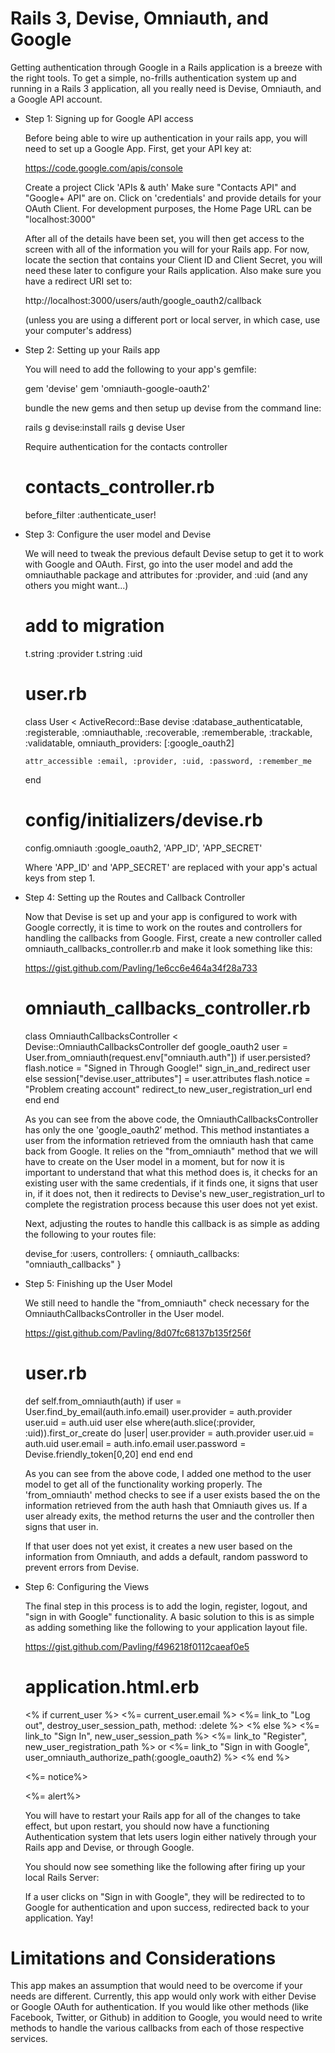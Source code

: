 # Rails 3, Devise, Omniauth, and Google

 
Getting authentication through Google in a Rails application is a breeze with the right tools. To get a simple, no-frills authentication system up and running in a Rails 3 application, all you really need is Devise, Omniauth, and a Google API account.


- Step 1: Signing up for Google API access

  Before being able to wire up authentication in your rails app, you will need to set up a Google App. First, get your API key at:

    https://code.google.com/apis/console

  Create a project
  Click 'APIs & auth'
  Make sure "Contacts API" and "Google+ API" are on.
  Click on 'credentials' and provide details for your OAuth Client. For development purposes, the Home Page URL can be "localhost:3000"

  After all of the details have been set, you will then get access to the screen with all of the information you will for your Rails app. For now, locate the section that contains your Client ID and Client Secret, you will need these later to configure your Rails application. Also make sure you have a redirect URI set to:

    http://localhost:3000/users/auth/google_oauth2/callback

  (unless you are using a different port or local server, in which case, use your computer's address)


- Step 2: Setting up your Rails app

  You will need to add the following to your app's gemfile:

    gem 'devise'
    gem 'omniauth-google-oauth2'

  bundle the new gems and then setup up devise from the command line:

    rails g devise:install
    rails g devise User

  Require authentication for the contacts controller

    # contacts_controller.rb
    before_filter :authenticate_user!

- Step 3: Configure the user model and Devise

  We will need to tweak the previous default Devise setup to get it to work with Google and OAuth. First, go into the user model and add the omniauthable package and attributes for :provider, and :uid (and any others you might want...)

    # add to migration
    t.string :provider
    t.string :uid

    # user.rb
    class User < ActiveRecord::Base
      devise :database_authenticatable, :registerable, :omniauthable,
             :recoverable, :rememberable, :trackable, :validatable,
             omniauth_providers: [:google_oauth2]

      attr_accessible :email, :provider, :uid, :password, :remember_me
    end

    # config/initializers/devise.rb
    config.omniauth :google_oauth2, 'APP_ID', 'APP_SECRET'


    Where 'APP_ID' and 'APP_SECRET' are replaced with your app's actual keys from step 1.


- Step 4: Setting up the Routes and Callback Controller

  Now that Devise is set up and your app is configured to work with Google correctly, it is time to work on the routes and controllers for handling the callbacks from Google. First, create a new controller called omniauth_callbacks_controller.rb and make it look something like this:

    https://gist.github.com/Pavling/1e6cc6e464a34f28a733

    # omniauth_callbacks_controller.rb
    class OmniauthCallbacksController < Devise::OmniauthCallbacksController
      def google_oauth2
        user = User.from_omniauth(request.env["omniauth.auth"])
        if user.persisted?
          flash.notice = "Signed in Through Google!"
          sign_in_and_redirect user
        else
          session["devise.user_attributes"] = user.attributes
          flash.notice = "Problem creating account"
          redirect_to new_user_registration_url
        end
      end
    end


  As you can see from the above code, the OmniauthCallbacksController has only the one 'google_oauth2′ method. This method instantiates a user from the information retrieved from the omniauth hash that came back from Google. It relies on the "from_omniauth" method that we will have to create on the User model in a moment, but for now it is important to understand that what this method does is, it checks for an existing user with the same credentials, if it finds one, it signs that user in, if it does not, then it redirects to Devise's new_user_registration_url to complete the registration process because this user does not yet exist.

  Next, adjusting the routes to handle this callback is as simple as adding the following to your routes file:

    devise_for :users, controllers: { omniauth_callbacks: "omniauth_callbacks" }


- Step 5: Finishing up the User Model

  We still need to handle the "from_omniauth" check necessary for the OmniauthCallbacksController in the User model.

    https://gist.github.com/Pavling/8d07fc68137b135f256f

    # user.rb 
    def self.from_omniauth(auth)
      if user = User.find_by_email(auth.info.email)
        user.provider = auth.provider
        user.uid = auth.uid
        user
      else
        where(auth.slice(:provider, :uid)).first_or_create do |user|
          user.provider = auth.provider
          user.uid = auth.uid
          user.email = auth.info.email
          user.password = Devise.friendly_token[0,20]
        end
      end
    end


  As you can see from the above code, I added one method to the user model to get all of the functionality working properly. The 'from_omniauth' method checks to see if a user exists based the on the information retrieved from the auth hash that Omniauth gives us. If a user already exits, the method returns the user and the controller then signs that user in.

  If that user does not yet exist, it creates a new user based on the information from Omniauth, and adds a default, random password to prevent errors from Devise.


- Step 6: Configuring the Views

  The final step in this process is to add the login, register, logout, and "sign in with Google" functionality. A basic solution to this is as simple as adding something like the following to your application layout file.

    https://gist.github.com/Pavling/f496218f0112caeaf0e5

    # application.html.erb
    <div class='login'>
      <% if current_user %>
        <%= current_user.email %>
        <%= link_to "Log out", destroy_user_session_path, method: :delete %>
      <% else %>
        <%= link_to "Sign In", new_user_session_path %>
        <%= link_to "Register", new_user_registration_path %>
        or
        <%= link_to "Sign in with Google", user_omniauth_authorize_path(:google_oauth2) %>
      <% end %>
    </div>
    <p class="notice"><%= notice%></p>
    <p class="alert"><%= alert%></p>


  You will have to restart your Rails app for all of the changes to take effect, but upon restart, you should now have a functioning Authentication system that lets users login either natively through your Rails app and Devise, or through Google.

  You should now see something like the following after firing up your local Rails Server:

  If a user clicks on "Sign in with Google", they will be redirected to to Google for authentication and upon success, redirected back to your application. Yay!


# Limitations and Considerations

  This app makes an assumption that would need to be overcome if your needs are different. Currently, this app would only work with either Devise or Google OAuth for authentication. If you would like other methods (like Facebook, Twitter, or Github) in addition to Google, you would need to write methods to handle the various callbacks from each of those respective services.

